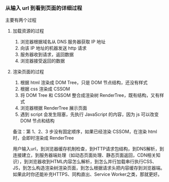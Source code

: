 ### 从输入 url 到看到页面的详细过程

主要有两个过程

1. 加载资源的过程 
    1. 浏览器根据域名从 DNS 服务器获取 IP 地址 
    2. 向该 IP 地址的机器发送 http 请求 
    3. 服务器收到请求，返回数据 
    4. 浏览器接受返回的数据

2. 渲染页面的过程 
    1. 根据 html 渲染成 DOM Tree，只是 DOM 节点结构，还没有样式 
    2. 根据 css 渲染成 CSSOM 
    3. 将 DOM Tree 和 CSSOM 整合成渲染树 RenderTree，既有结构，又有样式 
    4. 浏览器根据 RenderTree 展示页面
    5.  遇到 script 会发生阻塞，先执行 JavaScript 的内容，因为 js 可以改变 DOM 节点和结构  

    备注：第 1、2、3 步没有固定顺序，如果已经渲染 CSSOM，在渲染 html 时，会即时渲染成 RenderTree

    用户输入url，到浏览器缓存机制检查，到HTTP请求包结构，到DNS解析，到连接建立，到服务器端处理（如动态页面处理、静态页面返回，CDN相关知识），到浏览器收到HTML内容怎么解析，到怎么并行加载串行执行CSS、JS，到怎么构造渲染树渲染页面，到怎么根据请求头把内容缓存到浏览器端。如果此时你还能补充HTTPS、同构直出、Service Worker之类，那就更好。
